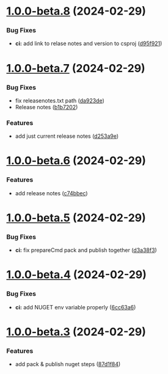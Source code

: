 # [1.0.0-beta.8](https://github.com/vicentemg/hexagonal-arch/compare/v1.0.0-beta.7...v1.0.0-beta.8) (2024-02-29)


### Bug Fixes

* **ci:** add link to relase notes and version to csproj ([d95f921](https://github.com/vicentemg/hexagonal-arch/commit/d95f92188d670dcd5cec037044a4e9f6bc42288d))

# [1.0.0-beta.7](https://github.com/vicentemg/hexagonal-arch/compare/v1.0.0-beta.6...v1.0.0-beta.7) (2024-02-29)


### Bug Fixes

* fix releasenotes.txt path ([da923de](https://github.com/vicentemg/hexagonal-arch/commit/da923de389c706e0f83395afe2dce6d9d32d0b2d))
* Release notes ([b1b7202](https://github.com/vicentemg/hexagonal-arch/commit/b1b7202ac38613aa9eb81117a9064a3792ed9770))


### Features

* add just current release notes ([d253a9e](https://github.com/vicentemg/hexagonal-arch/commit/d253a9ecaa6c362c1e5ce224282e1f71dd225f0a))

# [1.0.0-beta.6](https://github.com/vicentemg/hexagonal-arch/compare/v1.0.0-beta.5...v1.0.0-beta.6) (2024-02-29)


### Features

* add release notes ([c74bbec](https://github.com/vicentemg/hexagonal-arch/commit/c74bbec56e4860e4fd7a53dfa8f3b9e404596ace))

# [1.0.0-beta.5](https://github.com/vicentemg/hexagonal-arch/compare/v1.0.0-beta.4...v1.0.0-beta.5) (2024-02-29)


### Bug Fixes

* **ci:** fix prepareCmd pack and publish together ([d3a38f3](https://github.com/vicentemg/hexagonal-arch/commit/d3a38f3903439721412702c8d0df3536372f1b53))

# [1.0.0-beta.4](https://github.com/vicentemg/hexagonal-arch/compare/v1.0.0-beta.3...v1.0.0-beta.4) (2024-02-29)


### Bug Fixes

* **ci:** add NUGET env variable properly ([6cc63a6](https://github.com/vicentemg/hexagonal-arch/commit/6cc63a66d9724289e742a558bbf3ccafadc8c9a2))

# [1.0.0-beta.3](https://github.com/vicentemg/hexagonal-arch/compare/v1.0.0-beta.2...v1.0.0-beta.3) (2024-02-29)


### Features

* add pack & publish nuget steps ([87d1f84](https://github.com/vicentemg/hexagonal-arch/commit/87d1f84fca558f51b959f71173361357a3d2a47f))
